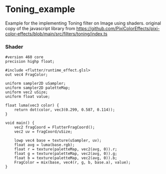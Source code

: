 # Toning_example

Example for the implementing Toning filter on Image using shaders. original copy of the javascript library from https://github.com/PixiColorEffects/pixi-color-effects/blob/main/src/filters/toning/index.ts

### Shader

```
#version 460 core
precision highp float;

#include <flutter/runtime_effect.glsl>
out vec4 FragColor;

uniform sampler2D uSampler;
uniform sampler2D paletteMap;
uniform vec2 uSize;
uniform float value;

float luma(vec3 color) {
    return dot(color, vec3(0.299, 0.587, 0.114));
}

void main() {
    vec2 fragCoord = FlutterFragCoord();
    vec2 uv = fragCoord/uSize;

    lowp vec4 base = texture(uSampler, uv);
    float avg = luma(base.rgb);
    float r = texture(paletteMap, vec2(avg, 0)).r;
    float g = texture(paletteMap, vec2(avg, 0)).g;
    float b = texture(paletteMap, vec2(avg, 0)).b;
    FragColor = mix(base, vec4(r, g, b, base.a), value);
}

```
